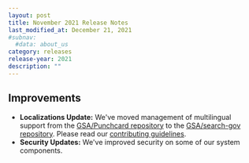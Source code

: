 ```yaml
---
layout: post
title: November 2021 Release Notes
last_modified_at: December 21, 2021
#subnav:
  #data: about_us
category: releases
release-year: 2021
description: ""
---
```


## Improvements

* **Localizations Update:** We've moved management of multilingual support from the [GSA/Punchcard repository](https://github.com/GSA/punchcard) to the [GSA/search-gov repository](https://github.com/GSA/search-gov). Please read our [contributing guidelines](https://github.com/GSA/search-gov/blob/master/CONTRIBUTING.md).
* **Security Updates:** We've improved security on some of our system components.